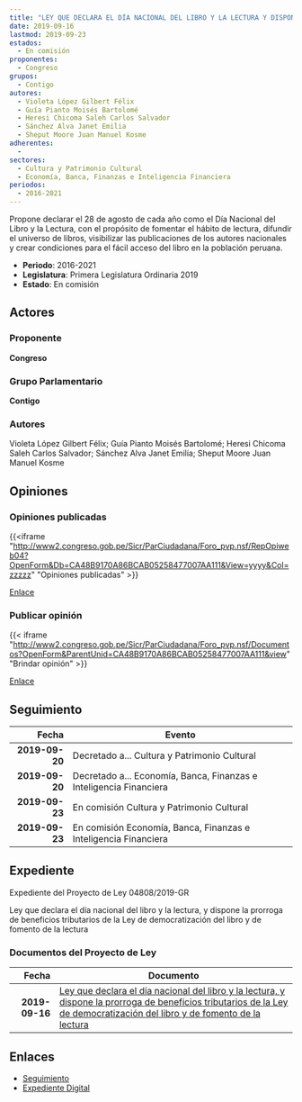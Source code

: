 ```yaml
---
title: "LEY QUE DECLARA EL DÍA NACIONAL DEL LIBRO Y LA LECTURA Y DISPONE LA PRÓRROGA DE BENEFICIOS TRIBUTARIOS DE LA LEY DE DEMOCRATIZACIÓN DEL LIBRO Y DE FOMENTO DE LA LECTURA"
date: 2019-09-16
lastmod: 2019-09-23
estados: 
  - En comisión
proponentes: 
  - Congreso
grupos: 
  - Contigo
autores: 
  - Violeta López Gilbert Félix
  - Guía Pianto Moisés Bartolomé
  - Heresi Chicoma Saleh Carlos Salvador
  - Sánchez Alva Janet Emilia
  - Sheput Moore Juan Manuel Kosme
adherentes: 
  - 
sectores: 
  - Cultura y Patrimonio Cultural
  - Economía, Banca, Finanzas e Inteligencia Financiera
periodos: 
  - 2016-2021
---
```


Propone declarar el 28 de agosto de cada año como el Día Nacional del Libro y la Lectura, con el propósito de fomentar el hábito de lectura, difundir el universo de libros, visibilizar las publicaciones de los autores nacionales y crear condiciones para el fácil acceso del libro en la población peruana.

- **Periodo**: 2016-2021
- **Legislatura**: Primera Legislatura Ordinaria 2019
- **Estado**: En comisión

## Actores

### Proponente

**Congreso**

### Grupo Parlamentario

**Contigo**

### Autores

Violeta López Gilbert Félix; Guía Pianto Moisés Bartolomé; Heresi Chicoma Saleh Carlos Salvador; Sánchez Alva Janet Emilia; Sheput Moore Juan Manuel Kosme


## Opiniones

### Opiniones publicadas

{{<iframe "http://www2.congreso.gob.pe/Sicr/ParCiudadana/Foro_pvp.nsf/RepOpiweb04?OpenForm&Db=CA48B9170A86BCAB05258477007AA111&View=yyyy&Col=zzzzz" "Opiniones publicadas" >}}

[Enlace](http://www2.congreso.gob.pe/Sicr/ParCiudadana/Foro_pvp.nsf/RepOpiweb04?OpenForm&Db=CA48B9170A86BCAB05258477007AA111&View=yyyy&Col=zzzzz)
### Publicar opinión

{{< iframe "http://www2.congreso.gob.pe/Sicr/ParCiudadana/Foro_pvp.nsf/Documentos?OpenForm&ParentUnid=CA48B9170A86BCAB05258477007AA111&view" "Brindar opinión" >}}

[Enlace](http://www2.congreso.gob.pe/Sicr/ParCiudadana/Foro_pvp.nsf/Documentos?OpenForm&ParentUnid=CA48B9170A86BCAB05258477007AA111&view)

## Seguimiento

| Fecha | Evento |
|------:|--------|
| **2019-09-20** | Decretado a... Cultura y Patrimonio Cultural|
| **2019-09-20** | Decretado a... Economía, Banca, Finanzas e Inteligencia Financiera|
| **2019-09-23** | En comisión Cultura y Patrimonio Cultural|
| **2019-09-23** | En comisión Economía, Banca, Finanzas e Inteligencia Financiera|


## Expediente

Expediente del Proyecto de Ley 04808/2019-GR

Ley que declara el día nacional del libro y la lectura, y dispone la prorroga de beneficios tributarios de la Ley de democratización del libro y de fomento de la lectura


### Documentos del Proyecto de Ley

| Fecha | Documento |
|------:|--------|
| **2019-09-16** | [Ley que declara el día nacional del libro y la lectura, y dispone la prorroga de beneficios tributarios de la Ley de democratización del libro y de fomento de la lectura](http://www.leyes.congreso.gob.pe/Documentos/2016_2021/Proyectos_de_Ley_y_de_Resoluciones_Legislativas/PL0480820190916.pdf) |

## Enlaces 

- [Seguimiento](http://www2.congreso.gob.pehttp://www2.congreso.gob.pe/Sicr/TraDocEstProc/CLProLey2016.nsf/f7fff46988ca05b1052578e100829cc7/8e137d44b01a170805258478005cbe92?OpenDocument)
- [Expediente Digital](http://www2.congreso.gob.pehttp://www2.congreso.gob.pe/Sicr/TraDocEstProc/CLProLey2016.nsf/f7fff46988ca05b1052578e100829cc7/8e137d44b01a170805258478005cbe92?OpenDocument&Click=05257FB7005EB655.eb71d0cf91d8294e05256cdf006b5706/$Body/0.1C6C)
